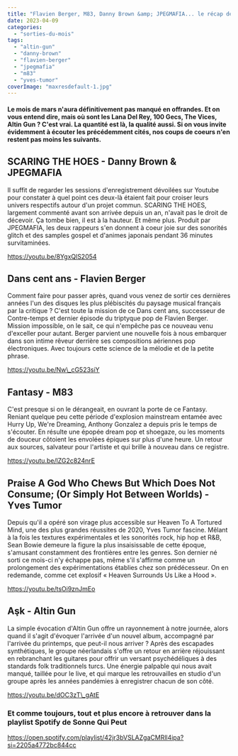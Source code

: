 ```yaml
---
title: "Flavien Berger, M83, Danny Brown &amp; JPEGMAFIA... le récap des albums de mars 2023"
date: 2023-04-09
categories: 
  - "sorties-du-mois"
tags: 
  - "altin-gun"
  - "danny-brown"
  - "flavien-berger"
  - "jpegmafia"
  - "m83"
  - "yves-tumor"
coverImage: "maxresdefault-1.jpg"
---
```


#### Le mois de mars n'aura définitivement pas manqué en offrandes. Et on vous entend dire, mais où sont les Lana Del Rey, 100 Gecs, The Vices, Altin Gun ? C'est vrai. La quantité est là, la qualité aussi. Si on vous invite évidemment à écouter les précédemment cités, nos coups de coeurs n'en restent pas moins les suivants.

<!--more-->

## SCARING THE HOES - Danny Brown & JPEGMAFIA

Il suffit de regarder les sessions d'enregistrement dévoilées sur Youtube pour constater à quel point ces deux-là étaient fait pour croiser leurs univers respectifs autour d'un projet commun. SCARING THE HOES, largement commenté avant son arrivée depuis un an, n'avait pas le droit de décevoir. Ça tombe bien, il est à la hauteur. Et même plus. Produit par JPEGMAFIA, les deux rappeurs s'en donnent à coeur joie sur des sonorités glitch et des samples gospel et d'animes japonais pendant 36 minutes survitaminées.

https://youtu.be/8YgxQlS2054

## Dans cent ans - Flavien Berger

Comment faire pour passer après, quand vous venez de sortir ces dernières années l'un des disques les plus plébiscités du paysage musical français par la critique ? C'est toute la mission de ce Dans cent ans, successeur de Contre-temps et dernier épisode du triptyque pop de Flavien Berger. Mission impossible, on le sait, ce qui n'empêche pas ce nouveau venu d'exceller pour autant. Berger parvient une nouvelle fois à nous embarquer dans son intime rêveur derrière ses compositions aériennes pop électroniques. Avec toujours cette science de la mélodie et de la petite phrase.

https://youtu.be/Nw\_cG523siY

## Fantasy - M83

C'est presque si on le dérangeait, en ouvrant la porte de ce Fantasy. Reniant quelque peu cette période d'explosion mainstream entamée avec Hurry Up, We're Dreaming, Anthony Gonzalez a depuis pris le temps de s'écouter. En résulte une épopée dream pop et shoegaze, ou les moments de douceur côtoient les envolées épiques sur plus d'une heure. Un retour aux sources, salvateur pour l'artiste et qui brille à nouveau dans ce registre.

https://youtu.be/lZG2c824nrE

## Praise A God Who Chews But Which Does Not Consume; (Or Simply Hot Between Worlds) - Yves Tumor

Depuis qu'il a opéré son virage plus accessible sur Heaven To A Tortured Mind, une des plus grandes réussites de 2020, Yves Tumor fascine. Mêlant à la fois les textures expérimentales et les sonorités rock, hip hop et R&B, Sean Bowie demeure la figure la plus insaisissable de cette époque, s'amusant constamment des frontières entre les genres. Son dernier né sorti ce mois-ci n'y échappe pas, même s'il s'affirme comme un prolongement des expérimentations établies chez son prédécesseur. On en redemande, comme cet explosif « Heaven Surrounds Us Like a Hood ».

https://youtu.be/tsOi9znJmEo

## Aşk - Altin Gun

La simple évocation d'Altin Gun offre un rayonnement à notre journée, alors quand il s'agit d'évoquer l'arrivée d'un nouvel album, accompagné par l'arrivée du printemps, que peut-il nous arriver ? Après des escapades synthétiques, le groupe néerlandais s'offre un retour en arrière réjouissant en rebranchant les guitares pour offrir un versant psychédéliques à des standards folk traditionnels turcs. Une énergie palpable qui nous avait manqué, taillée pour le live, et qui marque les retrouvailles en studio d'un groupe après les années pandémies à enregistrer chacun de son côté.

https://youtu.be/dOC3zT\_gAtE

### Et comme toujours, tout et plus encore à retrouver dans la playlist Spotify de Sonne Qui Peut

https://open.spotify.com/playlist/42jr3bVSLAZgaCMRll4ipa?si=2205a4772bc844cc
